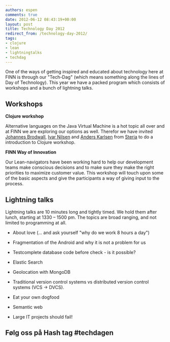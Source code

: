 ```yaml
---
authors: espen
comments: true
date: 2012-06-12 08:43:19+00:00
layout: post
title: Technology Day 2012
redirect_from: /technology-day-2012/
tags:
- clojure
- lean
- lightningtalks
- techdag
---
```


One of the ways of getting inspired and educated about technology here at FINN is through our "Tech-Dag" (which means something along the lines of Day of Technology). This year we have a packed program which consists of workshops and a bunch of lightning talks.


## Workshops


**Clojure workshop**

Alternative languages on the Java Virtual Machine is a hot topic all over and at FINN we are exploring our options as well. Therefor we have invited [Johannes Brodwall](https://twitter.com/jhannes), [Ivar Nilsen](http://twitter.com/ivarni) and [Anders Karlsen](http://twitter.com/anderskar) from [Steria](http://www.steria.no/) to do a introduction to Clojure workshop.

**FINN Way of Innovation**

Our Lean-navigators have been working hard to help our development teams make conscious decisions and to make sure they make the right priorities to maximize customer value. This workshop will touch upon some of the basic aspects and give the participants a way of giving input to the process.


## Lightning talks


Lightning talks are 10 minutes long and tightly timed. We hold them after lunch, starting at 1330 – 1500 pm. The topics are broad ranging, and not limited to programming at all.




  * About love (... and ask yourself "why do we work 8 hours a day")


  * Fragmentation of the Android and why it is not a problem for us


  * Testcomplete database code before check - is it possible?


  * Elastic Search


  * Geolocation with MongoDB


  * Traditional version control systems vs distributed version control systems (VCS -> DVCS).


  * Eat your own dogfood


  * Semantic web


  * Large IT projects should fail!




## Følg oss på Hash tag #techdagen




